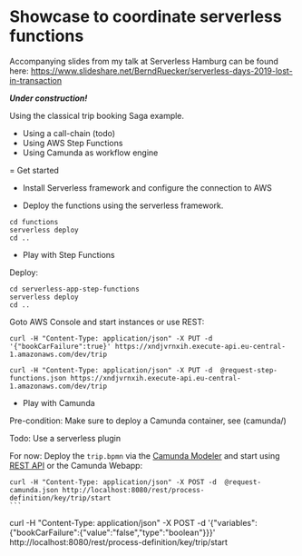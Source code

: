# Showcase to coordinate serverless functions

Accompanying slides from my talk at Serverless Hamburg can be found here: https://www.slideshare.net/BerndRuecker/serverless-days-2019-lost-in-transaction

***Under construction!***

Using the classical trip booking Saga example. 

- Using a call-chain (todo)
- Using AWS Step Functions
- Using Camunda as workflow engine

= Get started

* Install Serverless framework and configure the connection to AWS

* Deploy the functions using the serverless framework.

```
cd functions
serverless deploy
cd ..
```

* Play with Step Functions

Deploy:

```
cd serverless-app-step-functions
serverless deploy
cd ..
```

Goto AWS Console and start instances or use REST:

```
curl -H "Content-Type: application/json" -X PUT -d '{"bookCarFailure":true}' https://xndjvrnxih.execute-api.eu-central-1.amazonaws.com/dev/trip
```

```
curl -H "Content-Type: application/json" -X PUT -d  @request-step-functions.json https://xndjvrnxih.execute-api.eu-central-1.amazonaws.com/dev/trip
```


* Play with Camunda

Pre-condition: Make sure to deploy a Camunda container, see (camunda/)

Todo: Use a serverless plugin

For now: Deploy the `trip.bpmn` via the [Camunda Modeler](https://camunda.com/download/modeler/) and start using [REST API](https://docs.camunda.org/manual/7.10/reference/rest/process-definition/post-start-process-instance/) or the Camunda Webapp:

````
curl -H "Content-Type: application/json" -X POST -d  @request-camunda.json http://localhost:8080/rest/process-definition/key/trip/start
```

````
curl -H "Content-Type: application/json" -X POST -d '{"variables":{"bookCarFailure":{"value":"false","type":"boolean"}}}' http://localhost:8080/rest/process-definition/key/trip/start
```


